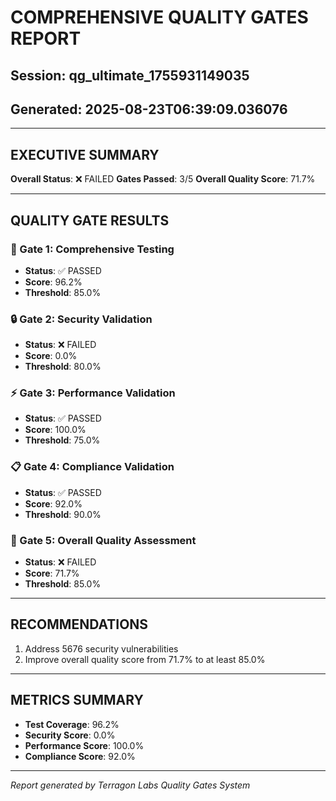 
# COMPREHENSIVE QUALITY GATES REPORT
## Session: qg_ultimate_1755931149035
## Generated: 2025-08-23T06:39:09.036076

---

## EXECUTIVE SUMMARY

**Overall Status**: ❌ FAILED
**Gates Passed**: 3/5
**Overall Quality Score**: 71.7%

---

## QUALITY GATE RESULTS

### 🧪 Gate 1: Comprehensive Testing
- **Status**: ✅ PASSED
- **Score**: 96.2%
- **Threshold**: 85.0%

### 🔒 Gate 2: Security Validation  
- **Status**: ❌ FAILED
- **Score**: 0.0%
- **Threshold**: 80.0%

### ⚡ Gate 3: Performance Validation
- **Status**: ✅ PASSED
- **Score**: 100.0%
- **Threshold**: 75.0%

### 📋 Gate 4: Compliance Validation
- **Status**: ✅ PASSED
- **Score**: 92.0%
- **Threshold**: 90.0%

### 🎯 Gate 5: Overall Quality Assessment
- **Status**: ❌ FAILED
- **Score**: 71.7%
- **Threshold**: 85.0%

---

## RECOMMENDATIONS

1. Address 5676 security vulnerabilities
2. Improve overall quality score from 71.7% to at least 85.0%

---

## METRICS SUMMARY

- **Test Coverage**: 96.2%
- **Security Score**: 0.0%  
- **Performance Score**: 100.0%
- **Compliance Score**: 92.0%

---

*Report generated by Terragon Labs Quality Gates System*
